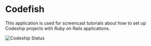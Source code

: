 Codefish
======================

This application is used for screencast tutorials about how to set up Codeship projects with Ruby on Rails applications.

![Codeship Status](https://www.codeship.io/cf4137c0-f6f2-0132-5484-3e1f81e009dd/status)
